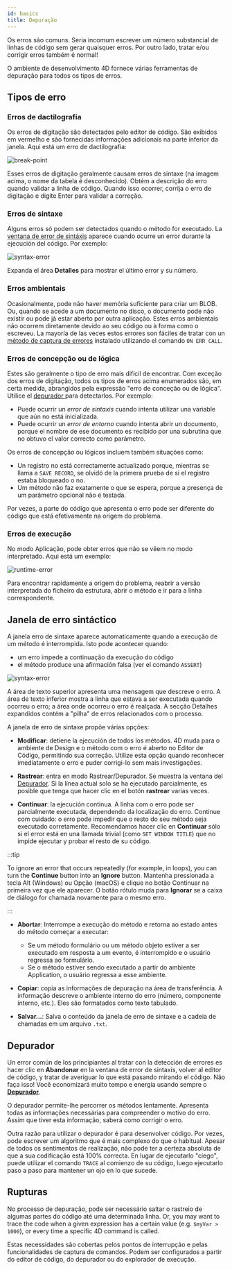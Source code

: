```yaml
---
id: basics
title: Depuração
---
```


Os erros são comuns. Seria incomum escrever um número substancial de linhas de código sem gerar quaisquer erros. Por outro lado, tratar e/ou corrigir erros também é normal!

O ambiente de desenvolvimento 4D fornece várias ferramentas de depuração para todos os tipos de erros.

## Tipos de erro

### Erros de dactilografia

Os erros de digitação são detectados pelo editor de código. São exibidos em vermelho e são fornecidas informações adicionais na parte inferior da janela. Aqui está um erro de dactilografia:

![break-point](../assets/en/Debugging/typing-error.png)

Esses erros de digitação geralmente causam erros de sintaxe (na imagem acima, o nome da tabela é desconhecido). Obtém a descrição do erro quando validar a linha de código. Quando isso ocorrer, corrija o erro de digitação e digite Enter para validar a correção.

### Erros de sintaxe

Alguns erros só podem ser detectados quando o método for executado. La [ventana de error de sintáxis](#syntax-error-window) aparece cuando ocurre un error durante la ejecución del código. Por exemplo:

![syntax-error](../assets/en/Debugging/syntax-error.png)

Expanda el área **Detalles** para mostrar el último error y su número.

### Erros ambientais

Ocasionalmente, pode não haver memória suficiente para criar um BLOB. Ou, quando se acede a um documento no disco, o documento pode não existir ou pode já estar aberto por outra aplicação. Estes erros ambientais não ocorrem diretamente devido ao seu código ou à forma como o escreveu. La mayoría de las veces estos errores son fáciles de tratar con un [método de captura de errores](Concepts/error-handling.md) instalado utilizando el comando `ON ERR CALL`.

### Erros de concepção ou de lógica

Estes são geralmente o tipo de erro mais difícil de encontrar. Com exceção dos erros de digitação, todos os tipos de erros acima enumerados são, em certa medida, abrangidos pela expressão "erro de conceção ou de lógica". Utilice el [depurador ](debugger.md) para detectarlos. Por exemplo:

- Puede ocurrir un *error de sintaxis* cuando intenta utilizar una variable que aún no está inicializada.
- Puede ocurrir un *error de entorno* cuando intenta abrir un documento, porque el nombre de ese documento es recibido por una subrutina que no obtuvo el valor correcto como parámetro.

Os erros de concepção ou lógicos incluem também situações como:

- Un registro no está correctamente actualizado porque, mientras se llama a `SAVE RECORD`, se olvidó de la primera prueba de si el registro estaba bloqueado o no.
- Um método não faz exatamente o que se espera, porque a presença de um parâmetro opcional não é testada.

Por vezes, a parte do código que apresenta o erro pode ser diferente do código que está efetivamente na origem do problema.

### Erros de execução

No modo Aplicação, pode obter erros que não se vêem no modo interpretado. Aqui está um exemplo:

![runtime-error](../assets/en/Debugging/runtimeError.png)

Para encontrar rapidamente a origem do problema, reabrir a versão interpretada do ficheiro da estrutura, abrir o método e ir para a linha correspondente.

## Janela de erro sintáctico

A janela erro de sintaxe aparece automaticamente quando a execução de um método é interrompida. Isto pode acontecer quando:

- um erro impede a continuação da execução do código
- el método produce una afirmación falsa (ver el comando `ASSERT`)

![syntax-error](../assets/en/Debugging/syntax-error.png)

A área de texto superior apresenta uma mensagem que descreve o erro. A área de texto inferior mostra a linha que estava a ser executada quando ocorreu o erro; a área onde ocorreu o erro é realçada. A secção Detalhes expandidos contém a "pilha" de erros relacionados com o processo.

A janela de erro de sintaxe propõe várias opções:

- **Modificar**: detiene la ejecución de todos los métodos. 4D muda para o ambiente de Design e o método com o erro é aberto no Editor de Código, permitindo sua correção. Utilize esta opção quando reconhecer imediatamente o erro e puder corrigi-lo sem mais investigações.

- **Rastrear**: entra en modo Rastrear/Depurador. Se muestra la ventana del [Depurador](debugger.md). Si la línea actual solo se ha ejecutado parcialmente, es posible que tenga que hacer clic en el botón **rastrear** varias veces.

- **Continuar**: la ejecución continua. A linha com o erro pode ser parcialmente executada, dependendo da localização do erro. Continue com cuidado: o erro pode impedir que o resto do seu método seja executado corretamente. Recomendamos hacer clic en **Continuar** sólo si el error está en una llamada trivial (como `SET WINDOW TITLE`) que no impide ejecutar y probar el resto de su código.

:::tip

To ignore an error that occurs repeatedly (for example, in loops), you can turn the **Continue** button into an **Ignore** button. Mantenha pressionada a tecla Alt (Windows) ou Opção (macOS) e clique no botão Continuar na primeira vez que ele aparecer. O botão rótulo muda para **Ignorar** se a caixa de diálogo for chamada novamente para o mesmo erro.

:::

- **Abortar**: Interrompe a execução do método e retorna ao estado antes do método começar a executar:

    - Se um método formulário ou um método objeto estiver a ser executado em resposta a um evento, é interrompido e o usuário regressa ao formulário.
    - Se o método estiver sendo executado a partir do ambiente Application, o usuário regressa a esse ambiente.

- **Copiar**: copia as informações de depuração na área de transferência. A informação descreve o ambiente interno do erro (número, componente interno, etc.). Eles são formatados como texto tabulado.

- **Salvar...**: Salva o conteúdo da janela de erro de sintaxe e a cadeia de chamadas em um arquivo `.txt`.

## Depurador

Un error común de los principiantes al tratar con la detección de errores es hacer clic en **Abandonar** en la ventana de error de sintaxis, volver al editor de código, y tratar de averiguar lo que está pasando mirando el código. Não faça isso! Você economizará muito tempo e energia usando sempre o [**Depurador**](debugger.md).

O depurador permite-lhe percorrer os métodos lentamente. Apresenta todas as informações necessárias para compreender o motivo do erro. Assim que tiver esta informação, saberá como corrigir o erro.

Outra razão para utilizar o depurador é para desenvolver código. Por vezes, pode escrever um algoritmo que é mais complexo do que o habitual. Apesar de todos os sentimentos de realização, não pode ter a certeza absoluta de que a sua codificação está 100% correcta. En lugar de ejecutarlo "ciego", puede utilizar el comando `TRACE` al comienzo de su código, luego ejecutarlo paso a paso para mantener un ojo en lo que sucede.

## Rupturas

No processo de depuração, pode ser necessário saltar o rastreio de algumas partes do código até uma determinada linha. Or, you may want to trace the code when a given expression has a certain value (e.g. `$myVar > 1000`), or every time a specific 4D command is called.

Estas necessidades são cobertas pelos  pontos de interrupção e pelas funcionalidades de  captura de comandos. Podem ser configurados a partir do editor de código, do depurador ou do explorador de execução.